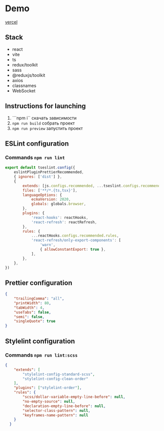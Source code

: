 # Demo
[vercel](https://vercel.com/redreevs-projects/portfolio-overview/EDc1V9WbFNHLTcPSk3rnnpYnuHWM)

## Stack

- react
- vite
- ts
- redux/toolkit
- sass
- @reduxjs/toolkit
- axios
- classnames
- WebSocket

## Instructions for launching

1. ```npm i`` скачать зависимости
2. ```npm run build``` собрать проект
3. ```npm run preview``` запустить проект

## ESLint configuration
### Commands ```npm run lint```
```js
export default tseslint.config({
    eslintPluginPrettierRecommended,
    { ignores: ['dist'] },
    {
        extends: [js.configs.recommended, ...tseslint.configs.recommended],
        files: ['**/*.{ts,tsx}'],
        languageOptions: {
            ecmaVersion: 2020,
            globals: globals.browser,
        },
        plugins: {
            'react-hooks': reactHooks,
            'react-refresh': reactRefresh,
        },
        rules: {
            ...reactHooks.configs.recommended.rules,
            'react-refresh/only-export-components': [
                'warn',
                { allowConstantExport: true },
            ],
        },
    },
})
```

## Prettier configuration

```json
{
    "trailingComma": "all",
    "printWidth": 80,
    "tabWidth": 4,
    "useTabs": false,
    "semi": false,
    "singleQuote": true
}
```

## Stylelint configuration
### Commands ```npm run lint:scss```
```json
{
    "extends": [
        "stylelint-config-standard-scss",
        "stylelint-config-clean-order"
    ],
    "plugins": ["stylelint-order"],
    "rules": {
        "scss/dollar-variable-empty-line-before": null,
        "no-empty-source": null,
        "declaration-empty-line-before": null,
        "selector-class-pattern": null,
        "keyframes-name-pattern": null
    }
  }
```
